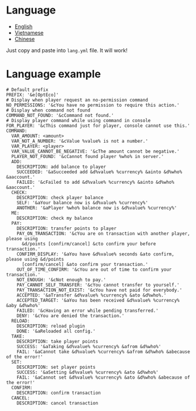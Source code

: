 # Language
* [English](lang.yml)
* [Vietnamese](lang_vi.yml)
* [Chinese](lang_cn.yml)

Just copy and paste into `lang.yml` file. It will work!
# Language example
    # Default prefix
    PREFIX: '&e[OptEco]'
    # Display when player request an no-permission command
    NO_PERMISSIONS: '&cYou have no permission to require this action.'
    # Display when command not found
    COMMAND_NOT_FOUND: '&cCommand not found.'
    # Display player command while using command in console 
    FOR_PLAYER: '&cThis command just for player, console cannot use this.'
    COMMAND:
      VAR_AMOUNT: <amount>
      VAR_NOT_A_NUMBER: '&cValue %value% is not a number.'
      VAR_PLAYER: <player>
      VAR_VALUE_CANNOT_BE_NEGATIVE: '&cThe amount cannot be negative.'
      PLAYER_NOT_FOUND: '&cCannot found player %who% in server.'
      ADD:
        DESCRIPTION: add balance to player
        SUCCEEDED: '&aSucceeded add &d%value% %currency% &ainto &d%who% &aaccount.'
        FAILED: '&cFailed to add &d%value% %currency% &ainto &d%who% &aaccount.'
      CHECK:
        DESCRIPTION: check player balance
        SELF: '&aYour balance now is &d%value% %currency%'
        ANOTHER: '&aPlayer %who% balance now is &d%value% %currency%'
      ME:
        DESCRIPTION: check my balance
      PAY:
        DESCRIPTION: transfer points to player
        PAY_ON_TRANSACTION: '&cYou are on transaction with another player, please using
          &d/points [confirm/cancel] &cto confirm your before transaction.'
        CONFIRM_DISPLAY: '&aYou have &d%value% seconds &ato confirm, please using &d/points
          [confirm/cancel] &ato confirm your transaction.'
        OUT_OF_TIME_CONFIRM: '&cYou are out of time to confirm your transaction.'
        NOT_ENOUGH: '&cNot enough to pay.'
        PAY_CANNOT_SELF_TRANSFER: '&cYou cannot transfer to yourself.'
        PAY_TRANSACTION_NOT_EXIST: '&cYou have not paid for everybody.'
        ACCEPTED: '&aTransfer &d%value% %currency% &ato &d%who%.'
        ACCEPTED_TARGET: '&aYou has been received &d%value% %currency% &aby &d%who%'
        FAILED: '&cHaving an error while pending transferred.'
        DENY: '&cYou are denied the transaction.'
      RELOAD:
        DESCRIPTION: reload plugin
        DONE: '&aReloaded all config.'
      TAKE:
        DESCRIPTION: take player points
        SUCCESS: '&aTaking &d%value% %currency% &afrom &d%who%'
        FAIL: '&aCannot take &d%value% %currency% &afrom &d%who% &abecause of the error!'
      SET:
        DESCRIPTION: set player points
        SUCCESS: '&aSetting &d%value% %currency% &ato &d%who%'
        FAIL: '&aCannot set &d%value% %currency% &ato &d%who% &abecause of the error!'
      CONFIRM:
        DESCRIPTION: confirm transaction
      CANCEL:
        DESCRIPTION: cancel transaction
